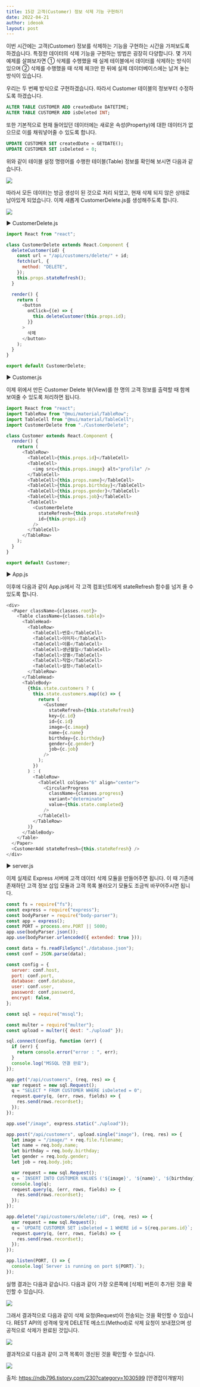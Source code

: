 ```yaml
---
title: 15강 고객(Customer) 정보 삭제 기능 구현하기
date: 2022-04-21
author: ideook
layout: post
---
```


이번 시간에는 고객(Customer) 정보를 삭제하는 기능을 구현하는 시간을 가져보도록 하겠습니다. 특정한 데이터의 삭제 기능을 구현하는 방법은 굉장히 다양합니다. 몇 가지 예제를 살펴보자면 ① 삭제를 수행했을 때 실제 테이블에서 데이터를 삭제하는 방식이 있으며 ② 삭제를 수행했을 때 삭제 체크만 한 뒤에 실제 데이터베이스에는 남겨 놓는 방식이 있습니다.

우리는 두 번째 방식으로 구현하겠습니다. 따라서 Customer 테이블의 정보부터 수정하도록 하겠습니다.

```sql
ALTER TABLE CUSTOMER ADD createdDate DATETIME;
ALTER TABLE CUSTOMER ADD isDeleted INT;
```

또한 기본적으로 현재 들어있던 데이터에는 새로운 속성(Property)에 대한 데이터가 없으므로 이를 채워넣어줄 수 있도록 합니다.

```sql
UPDATE CUSTOMER SET createdDate = GETDATE();
UPDATE CUSTOMER SET isDeleted = 0;
```

위와 같이 테이블 설정 명령어를 수행한 테이블(Table) 정보를 확인해 보시면 다음과 같습니다.

![](../../images/2022-05-03-09-55-39.png)

따라서 모든 데이터는 방금 생성이 된 것으로 처리 되었고, 현재 삭제 되지 않은 상태로 남아있게 되었습니다. 이제 새롭게 CustomerDelete.js를 생성해주도록 합니다.

![](../../images/2022-04-21-11-48-20.png)

▶ CustomerDelete.js

```js
import React from "react";

class CustomerDelete extends React.Component {
  deleteCustomer(id) {
    const url = "/api/customers/delete/" + id;
    fetch(url, {
      method: "DELETE",
    });
    this.props.stateRefresh();
  }

  render() {
    return (
      <button
        onClick={(e) => {
          this.deleteCustomer(this.props.id);
        }}
      >
        삭제
      </button>
    );
  }
}

export default CustomerDelete;
```

▶ Customer.js

이제 위에서 만든 Customer Delete 뷰(View)를 한 명의 고객 정보를 출력할 때 함께 보여줄 수 있도록 처리하면 됩니다.

```js
import React from "react";
import TableRow from "@mui/material/TableRow";
import TableCell from "@mui/material/TableCell";
import CustomerDelete from "./CustomerDelete";

class Customer extends React.Component {
  render() {
    return (
      <TableRow>
        <TableCell>{this.props.id}</TableCell>
        <TableCell>
          <img src={this.props.image} alt="profile" />
        </TableCell>
        <TableCell>{this.props.name}</TableCell>
        <TableCell>{this.props.birthday}</TableCell>
        <TableCell>{this.props.gender}</TableCell>
        <TableCell>{this.props.job}</TableCell>
        <TableCell>
          <CustomerDelete
            stateRefresh={this.props.stateRefresh}
            id={this.props.id}
          />
        </TableCell>
      </TableRow>
    );
  }
}

export default Customer;
```

▶ App.js

이후에 다음과 같이 App.js에서 각 고객 컴포넌트에게 stateRefresh 함수를 넘겨 줄 수 있도록 합니다.

```js
<div>
  <Paper className={classes.root}>
    <Table className={classes.table}>
      <TableHead>
        <TableRow>
          <TableCell>번호</TableCell>
          <TableCell>이미지</TableCell>
          <TableCell>이름</TableCell>
          <TableCell>생년월일</TableCell>
          <TableCell>성별</TableCell>
          <TableCell>직업</TableCell>
          <TableCell>설정</TableCell>
        </TableRow>
      </TableHead>
      <TableBody>
        {this.state.customers ? (
          this.state.customers.map((c) => {
            return (
              <Customer
                stateRefresh={this.stateRefresh}
                key={c.id}
                id={c.id}
                image={c.image}
                name={c.name}
                birthday={c.birthday}
                gender={c.gender}
                job={c.job}
              />
            );
          })
        ) : (
          <TableRow>
            <TableCell colSpan="6" align="center">
              <CircularProgress
                className={classes.progress}
                variant="determinate"
                value={this.state.completed}
              />
            </TableCell>
          </TableRow>
        )}
      </TableBody>
    </Table>
  </Paper>
  <CustomerAdd stateRefresh={this.stateRefresh} />
</div>
```

▶ server.js

이제 실제로 Express 서버에 고객 데이터 삭제 모듈을 만들어주면 됩니다. 이 때 기존에 존재하던 고객 정보 삽입 모듈과 고객 목록 불러오기 모듈도 조금씩 바꾸어주시면 됩니다.

```js
const fs = require("fs");
const express = require("express");
const bodyParser = require("body-parser");
const app = express();
const PORT = process.env.PORT || 5000;
app.use(bodyParser.json());
app.use(bodyParser.urlencoded({ extended: true }));

const data = fs.readFileSync("./database.json");
const conf = JSON.parse(data);

const config = {
  server: conf.host,
  port: conf.port,
  database: conf.database,
  user: conf.user,
  password: conf.password,
  encrypt: false,
};

const sql = require("mssql");

const multer = require("multer");
const upload = multer({ dest: "./upload" });

sql.connect(config, function (err) {
  if (err) {
    return console.error("error : ", err);
  }
  console.log("MSSQL 연결 완료");
});

app.get("/api/customers", (req, res) => {
  var request = new sql.Request();
  q = "SELECT * FROM CUSTOMER WHERE isDeleted = 0";
  request.query(q, (err, rows, fields) => {
    res.send(rows.recordset);
  });
});

app.use("/image", express.static("./upload"));

app.post("/api/customers", upload.single("image"), (req, res) => {
  let image = "/image/" + req.file.filename;
  let name = req.body.name;
  let birthday = req.body.birthday;
  let gender = req.body.gender;
  let job = req.body.job;

  var request = new sql.Request();
  q = `INSERT INTO CUSTOMER VALUES ('${image}', '${name}', '${birthday}', '${gender}', '${job}', GETDATE(), 0)`;
  console.log(q);
  request.query(q, (err, rows, fields) => {
    res.send(rows.recordset);
  });
});

app.delete("/api/customers/delete/:id", (req, res) => {
  var request = new sql.Request();
  q = `UPDATE CUSTOMER SET isDeleted = 1 WHERE id = ${req.params.id}`;
  request.query(q, (err, rows, fields) => {
    res.send(rows.recordset);
  });
});

app.listen(PORT, () => {
  console.log(`Server is running on port ${PORT}.`);
});
```

실행 결과는 다음과 같습니다. 다음과 같이 가장 오른쪽에 [삭제] 버튼이 추가된 것을 확인할 수 있습니다.

![](../../images/2022-04-21-11-48-48.png)

그래서 결과적으로 다음과 같이 삭제 요청(Request)이 전송되는 것을 확인할 수 있습니다. REST API의 성격에 맞게 DELETE 메소드(Method)로 삭제 요청이 보내졌으며 성공적으로 삭제가 완료된 것입니다.

![](../../images/2022-04-21-11-48-52.png)

결과적으로 다음과 같이 고객 목록이 갱신된 것을 확인할 수 있습니다.

![](../../images/2022-04-21-11-48-55.png)

출처: https://ndb796.tistory.com/230?category=1030599 [안경잡이개발자]
